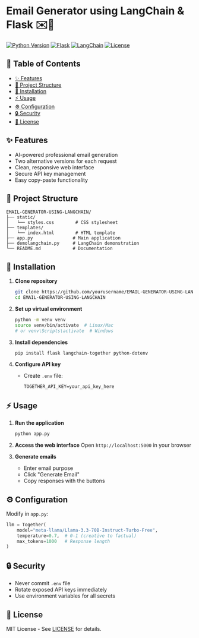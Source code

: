 # Email Generator using LangChain & Flask ✉️🤖

[![Python Version](https://img.shields.io/badge/python-3.8%2B-blue)](https://www.python.org/downloads/)
[![Flask](https://img.shields.io/badge/flask-2.0%2B-lightgrey)](https://flask.palletsprojects.com/)
[![LangChain](https://img.shields.io/badge/langchain-0.1%2B-orange)](https://python.langchain.com/)
[![License](https://img.shields.io/badge/license-MIT-green)](LICENSE)

## 📖 Table of Contents
- [✨ Features](#-features)
- [📂 Project Structure](#-project-structure)
- [🚀 Installation](#-installation)
- [⚡ Usage](#-usage)
- [⚙️ Configuration](#️-configuration)
- [🔒 Security](#-security)
- [📄 License](#-license)

## ✨ Features
- AI-powered professional email generation
- Two alternative versions for each request
- Clean, responsive web interface
- Secure API key management
- Easy copy-paste functionality

## 📂 Project Structure
```
EMAIL-GENERATOR-USING-LANGCHAIN/
├── static/
│   └── styles.css        # CSS stylesheet
├── templates/
│   └── index.html        # HTML template
├── app.py               # Main application 
├── demolangchain.py     # LangChain demonstration
└── README.md            # Documentation
```

## 🚀 Installation
1. **Clone repository**
   ```bash
   git clone https://github.com/yourusername/EMAIL-GENERATOR-USING-LANGCHAIN.git
   cd EMAIL-GENERATOR-USING-LANGCHAIN
   ```

2. **Set up virtual environment**
   ```bash
   python -m venv venv
   source venv/bin/activate  # Linux/Mac
   # or venv\Scripts\activate  # Windows
   ```

3. **Install dependencies**
   ```bash
   pip install flask langchain-together python-dotenv
   ```

4. **Configure API key**
   - Create `.env` file:
     ```
     TOGETHER_API_KEY=your_api_key_here
     ```

## ⚡ Usage
1. **Run the application**
   ```bash
   python app.py
   ```

2. **Access the web interface**
   Open `http://localhost:5000` in your browser

3. **Generate emails**
   - Enter email purpose
   - Click "Generate Email"
   - Copy responses with the buttons

## ⚙️ Configuration
Modify in `app.py`:
```python
llm = Together(
    model="meta-llama/Llama-3.3-70B-Instruct-Turbo-Free",
    temperature=0.7,  # 0-1 (creative to factual)
    max_tokens=1000   # Response length
)
```

## 🔒 Security
- Never commit `.env` file
- Rotate exposed API keys immediately
- Use environment variables for all secrets

## 📄 License
MIT License - See [LICENSE](LICENSE) for details.


